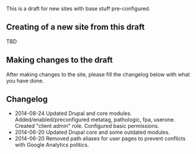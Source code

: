 
This is a draft for new sites with base stuff pre-configured.

## Creating of a new site from this draft

TBD

## Making changes to the draft

After making changes to the site, please fill the changelog below with what you have done.

## Changelog

* 2014-08-24 Updated Drupal and core modules. Added/enabled/preconfigured metatag, pathologic, fpa, userone. Created "client admin" role. Configured basic permissions.
* 2014-06-20 Updated Drupal core and some outdated modules.
* 2014-06-20 Removed path aliases for user pages to prevent conflicts with Google Analytics politics.
